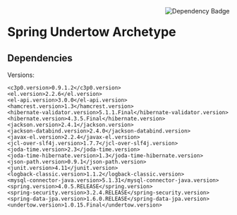 <a href="https://www.versioneye.com/user/projects/53a677e183add73ff4000008">
    <img align="right" src="https://www.versioneye.com/user/projects/53a677e183add73ff4000008/badge.svg?style=flat" alt="Dependency Badge">
</a>

Spring Undertow Archetype
=========================

Dependencies
------------

Versions:

    <c3p0.version>0.9.1.2</c3p0.version>
    <el.version>2.2.6</el.version>
    <el-api.version>3.0.0</el-api.version>
    <hamcrest.version>1.3</hamcrest.version>
    <hibernate-validator.version>5.1.1.Final</hibernate-validator.version>
    <hibernate.version>4.3.5.Final</hibernate.version>
    <jackson.version>2.4.1</jackson.version>
    <jackson-databind.version>2.4.0</jackson-databind.version>
    <javax-el.version>2.2.4</javax-el.version>
    <jcl-over-slf4j.version>1.7.7</jcl-over-slf4j.version>
    <joda-time.version>2.3</joda-time.version>
    <joda-time-hibernate.version>1.3</joda-time-hibernate.version>
    <json-path.version>0.9.1</json-path.version>
    <junit.version>4.11</junit.version>
    <logback-classic.version>1.1.2</logback-classic.version>
    <mysql-connector-java.version>5.1.31</mysql-connector-java.version>
    <spring.version>4.0.5.RELEASE</spring.version>
    <spring-security.version>3.2.4.RELEASE</spring-security.version>
    <spring-data-jpa.version>1.6.0.RELEASE</spring-data-jpa.version>
    <undertow.version>1.0.15.Final</undertow.version>